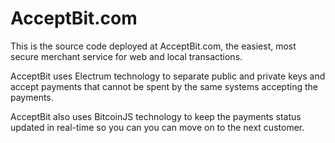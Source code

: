 # AcceptBit.com

This is the source code deployed at AcceptBit.com, the easiest, most
secure merchant service for web and local transactions.

AcceptBit uses Electrum technology to separate public and private keys
and accept payments that cannot be spent by the same systems accepting
the payments.

AcceptBit also uses BitcoinJS technology to keep the payments status
updated in real-time so you can you can move on to the next customer.

